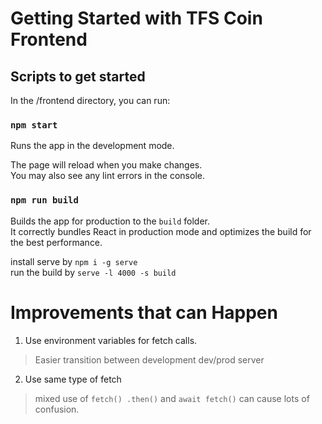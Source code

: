 # Getting Started with TFS Coin Frontend

## Scripts to get started

In the /frontend directory, you can run:

### `npm start`

Runs the app in the development mode.

The page will reload when you make changes.\
You may also see any lint errors in the console.

### `npm run build`

Builds the app for production to the `build` folder.\
It correctly bundles React in production mode and optimizes the build for the best performance.

install serve by `npm i -g serve` \
run the build by `serve -l 4000 -s build`


# Improvements that can Happen

1. Use environment variables for fetch calls.
> Easier transition between development dev/prod server

2. Use same type of fetch
> mixed use of `fetch() .then()` and `await fetch()` can cause lots of confusion.

